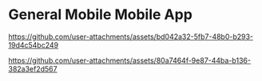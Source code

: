 # General Mobile Mobile App



https://github.com/user-attachments/assets/bd042a32-5fb7-48b0-b293-19d4c54bc249



https://github.com/user-attachments/assets/80a7464f-9e87-44ba-b136-382a3ef2d567

